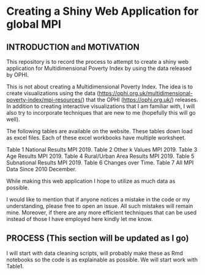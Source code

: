 # Creating a Shiny Web Application for global MPI

INTRODUCTION and MOTIVATION
---------------------------------------

This repository is to record the process to attempt to create a shiny web application for Multidimensional Poverty Index by using the data released by OPHI.

This is not about creating a Multidimensional Poverty Index. The idea is to create visualizations using the data (https://ophi.org.uk/multidimensional-poverty-index/mpi-resources/) that the OPHI (https://ophi.org.uk/) releases. In addition to creating interactive visualizations that I am familiar with, I will also try to incorporate techniques that are new to me (hopefully this will go well).


The following tables are available on the website. These tables down load as excel files. Each of these excel workbooks have multiple worksheet.

Table 1	National Results MPI 2019. 
Table 2	Other k Values MPI 2019. 
Table 3	Age Results MPI 2019.
Table 4	Rural/Urban Area Results MPI 2019.
Table 5	Subnational Results MPI 2019. 
Table 6	Changes over Time.
Table 7	All MPI Data Since 2010 December.

While making this web application I hope to utilize as much data as possible. 

I would like to mention that if anyone notices a mistake in the code or my understanding, please free to open an issue. All such mistakes will remain mine. Moreover, if there are any more efficient techniques that can be used instead of those I have employed here kindly let me know.


PROCESS (This section will be updated as I go)
--------------------------

I will start with data cleaning scripts, will probably make these as Rmd notebooks so the code is as explainable as possible. We will start work with Table1.

